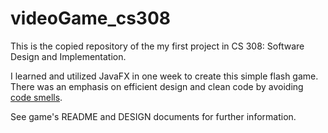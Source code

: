 # videoGame_cs308

This is the copied repository of the my first project in CS 308: Software Design and Implementation.

I learned and utilized JavaFX in one week to create this simple flash game. There was an emphasis on efficient design and clean code by avoiding [code smells](http://sourcemaking.com/refactoring/bad-smells-in-code).

See game's README and DESIGN documents for further information.